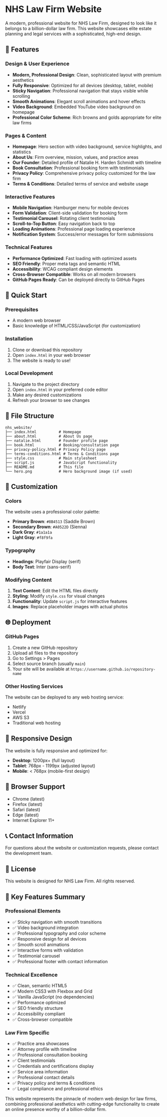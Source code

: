 # NHS Law Firm Website

A modern, professional website for NHS Law Firm, designed to look like it belongs to a billion-dollar law firm. This website showcases elite estate planning and legal services with a sophisticated, high-end design.

## 🌟 Features

### Design & User Experience
- **Modern, Professional Design**: Clean, sophisticated layout with premium aesthetics
- **Fully Responsive**: Optimized for all devices (desktop, tablet, mobile)
- **Sticky Navigation**: Professional navigation that stays visible while scrolling
- **Smooth Animations**: Elegant scroll animations and hover effects
- **Video Background**: Embedded YouTube video background on homepage
- **Professional Color Scheme**: Rich browns and golds appropriate for elite law firms

### Pages & Content
- **Homepage**: Hero section with video background, service highlights, and statistics
- **About Us**: Firm overview, mission, values, and practice areas
- **Our Founder**: Detailed profile of Natalie H. Harden Schmidt with timeline
- **Book Consultation**: Professional booking form with testimonials
- **Privacy Policy**: Comprehensive privacy policy customized for the law firm
- **Terms & Conditions**: Detailed terms of service and website usage

### Interactive Features
- **Mobile Navigation**: Hamburger menu for mobile devices
- **Form Validation**: Client-side validation for booking form
- **Testimonial Carousel**: Rotating client testimonials
- **Scroll-to-Top Button**: Easy navigation back to top
- **Loading Animations**: Professional page loading experience
- **Notification System**: Success/error messages for form submissions

### Technical Features
- **Performance Optimized**: Fast loading with optimized assets
- **SEO Friendly**: Proper meta tags and semantic HTML
- **Accessibility**: WCAG compliant design elements
- **Cross-Browser Compatible**: Works on all modern browsers
- **GitHub Pages Ready**: Can be deployed directly to GitHub Pages

## 🚀 Quick Start

### Prerequisites
- A modern web browser
- Basic knowledge of HTML/CSS/JavaScript (for customization)

### Installation
1. Clone or download this repository
2. Open `index.html` in your web browser
3. The website is ready to use!

### Local Development
1. Navigate to the project directory
2. Open `index.html` in your preferred code editor
3. Make any desired customizations
4. Refresh your browser to see changes

## 📁 File Structure

```
nhs_website/
├── index.html          # Homepage
├── about.html          # About Us page
├── natalie.html        # Founder profile page
├── book.html           # Booking/consultation page
├── privacy-policy.html # Privacy Policy page
├── terms-conditions.html # Terms & Conditions page
├── style.css           # Main stylesheet
├── script.js           # JavaScript functionality
├── README.md           # This file
└── hero.png            # Hero background image (if used)
```

## 🎨 Customization

### Colors
The website uses a professional color palette:
- **Primary Brown**: `#8B4513` (Saddle Brown)
- **Secondary Brown**: `#A0522D` (Sienna)
- **Dark Gray**: `#1a1a1a`
- **Light Gray**: `#f8f9fa`

### Typography
- **Headings**: Playfair Display (serif)
- **Body Text**: Inter (sans-serif)

### Modifying Content
1. **Text Content**: Edit the HTML files directly
2. **Styling**: Modify `style.css` for visual changes
3. **Functionality**: Update `script.js` for interactive features
4. **Images**: Replace placeholder images with actual photos

## 🌐 Deployment

### GitHub Pages
1. Create a new GitHub repository
2. Upload all files to the repository
3. Go to Settings > Pages
4. Select source branch (usually `main`)
5. Your site will be available at `https://username.github.io/repository-name`

### Other Hosting Services
The website can be deployed to any web hosting service:
- Netlify
- Vercel
- AWS S3
- Traditional web hosting

## 📱 Responsive Design

The website is fully responsive and optimized for:
- **Desktop**: 1200px+ (full layout)
- **Tablet**: 768px - 1199px (adjusted layout)
- **Mobile**: < 768px (mobile-first design)

## 🔧 Browser Support

- Chrome (latest)
- Firefox (latest)
- Safari (latest)
- Edge (latest)
- Internet Explorer 11+

## 📞 Contact Information

For questions about the website or customization requests, please contact the development team.

## 📄 License

This website is designed for NHS Law Firm. All rights reserved.

## 🎯 Key Features Summary

### Professional Elements
- ✅ Sticky navigation with smooth transitions
- ✅ Video background integration
- ✅ Professional typography and color scheme
- ✅ Responsive design for all devices
- ✅ Smooth scroll animations
- ✅ Interactive forms with validation
- ✅ Testimonial carousel
- ✅ Professional footer with contact information

### Technical Excellence
- ✅ Clean, semantic HTML5
- ✅ Modern CSS3 with Flexbox and Grid
- ✅ Vanilla JavaScript (no dependencies)
- ✅ Performance optimized
- ✅ SEO friendly structure
- ✅ Accessibility compliant
- ✅ Cross-browser compatible

### Law Firm Specific
- ✅ Practice area showcases
- ✅ Attorney profile with timeline
- ✅ Professional consultation booking
- ✅ Client testimonials
- ✅ Credentials and certifications display
- ✅ Service area information
- ✅ Professional contact details
- ✅ Privacy policy and terms & conditions
- ✅ Legal compliance and professional ethics

This website represents the pinnacle of modern web design for law firms, combining professional aesthetics with cutting-edge functionality to create an online presence worthy of a billion-dollar firm. 